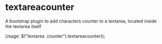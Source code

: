 # textareacounter
A bootstrap plugin to add characters counter to a textarea, located inside the textarea itself


Usage:
$("textarea .counter").textareacounter();


